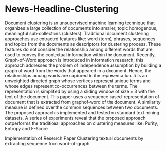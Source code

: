 # News-Headline-Clustering

Document clustering is an unsupervised machine learning technique that organizes a large collection of documents into smaller, topic homogenous, meaningful sub-collections (clusters). Traditional document clustering approaches use extracted features like: word (term), phrases, sequences and topics from the documents as descriptors for clustering process. These features do not consider the relationship among different words that are used to convey the contextual information within the document.  Recently, Graph-of-Word approach is introduced in information research; this approach addresses the problem of independence assumption by building a graph of word from the words that appeared in a document. Hence, the relationships among words are captured in the representation. It is an unweighted directed graph whose vertices represent unique terms and whose edges represent co-occurrences between the terms. The representation is simplified by using a sliding window of size = 3 with the text of the document. This paper uses a sequence based-representation of document that is extracted from graphof-word of the document. A similarity measure is defined over the common sequences between two documents. The proposed approach is implemented and tested on standard text mining datasets.  A series of experiments reveal that the proposed approach outperforms the traditional approaches on clustering measures like: Purity, Entropy and F-Score

Implementation of Research Paper Clustering textual documents by extracting sequence from word-of-graph 
